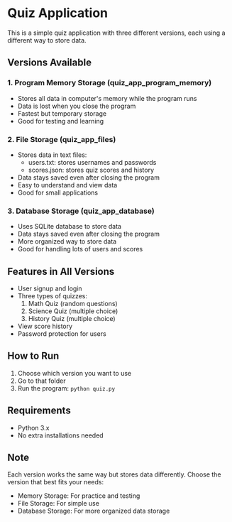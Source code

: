 # Quiz Application

This is a simple quiz application with three different versions, each using a different way to store data.

## Versions Available

### 1. Program Memory Storage (quiz_app_program_memory)
- Stores all data in computer's memory while the program runs
- Data is lost when you close the program
- Fastest but temporary storage
- Good for testing and learning

### 2. File Storage (quiz_app_files)
- Stores data in text files:
  - users.txt: stores usernames and passwords
  - scores.json: stores quiz scores and history
- Data stays saved even after closing the program
- Easy to understand and view data
- Good for small applications

### 3. Database Storage (quiz_app_database)
- Uses SQLite database to store data
- Data stays saved even after closing the program
- More organized way to store data
- Good for handling lots of users and scores

## Features in All Versions
- User signup and login
- Three types of quizzes:
  1. Math Quiz (random questions)
  2. Science Quiz (multiple choice)
  3. History Quiz (multiple choice)
- View score history
- Password protection for users

## How to Run
1. Choose which version you want to use
2. Go to that folder
3. Run the program:   ```
   python quiz.py   ```

## Requirements
- Python 3.x
- No extra installations needed

## Note
Each version works the same way but stores data differently. Choose the version that best fits your needs:
- Memory Storage: For practice and testing
- File Storage: For simple use
- Database Storage: For more organized data storage 